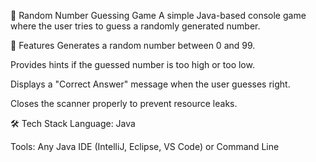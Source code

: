 🎲 Random Number Guessing Game
A simple Java-based console game where the user tries to guess a randomly generated number.

📌 Features
Generates a random number between 0 and 99.

Provides hints if the guessed number is too high or too low.

Displays a "Correct Answer" message when the user guesses right.

Closes the scanner properly to prevent resource leaks.

🛠 Tech Stack
Language: Java

Tools: Any Java IDE (IntelliJ, Eclipse, VS Code) or Command Line


